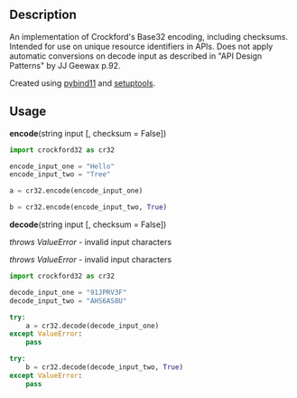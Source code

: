 ## Description 

An implementation of Crockford's Base32 encoding, including checksums. Intended for use on unique resource identifiers in APIs.
Does not apply automatic conversions on decode input as described in "API Design Patterns" by JJ Geewax p.92.

Created using [pybind11](https://github.com/pybind/pybind11) and [setuptools](https://pypi.org/project/setuptools/).

## Usage 

**encode**(string input [, checksum = False])

```python
import crockford32 as cr32

encode_input_one = "Hello"
encode_input_two = "Tree"

a = cr32.encode(encode_input_one)

b = cr32.encode(encode_input_two, True)

```

**decode**(string input [, checksum = False])

*throws ValueError* - invalid input characters

*throws ValueError* - invalid input characters 

```python
import crockford32 as cr32

decode_input_one = "91JPRV3F"
decode_input_two = "AHS6AS8U"

try:
	a = cr32.decode(decode_input_one)
except ValueError:
	pass    

try:
	b = cr32.decode(decode_input_two, True)
except ValueError:
	pass    

```